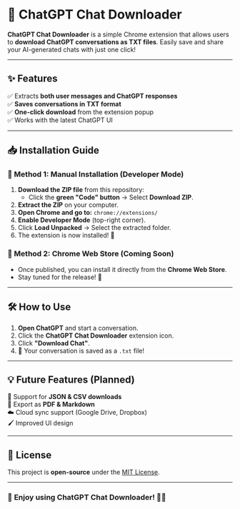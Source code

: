 # 🚀 ChatGPT Chat Downloader  

**ChatGPT Chat Downloader** is a simple Chrome extension that allows users to **download ChatGPT conversations as TXT files**. Easily save and share your AI-generated chats with just one click!  

---

## **✨ Features**  
✅ Extracts **both user messages and ChatGPT responses**  
✅ **Saves conversations in TXT format**  
✅ **One-click download** from the extension popup  
✅ Works with the latest ChatGPT UI  

---

## **📥 Installation Guide**  
### **🔹 Method 1: Manual Installation (Developer Mode)**
1. **Download the ZIP file** from this repository:
   - Click the **green "Code" button** → Select **Download ZIP**.
2. **Extract the ZIP** on your computer.
3. **Open Chrome and go to:** `chrome://extensions/`
4. **Enable Developer Mode** (top-right corner).
5. Click **Load Unpacked** → Select the extracted folder.
6. The extension is now installed! 🎉  

### **🔹 Method 2: Chrome Web Store (Coming Soon)**
- Once published, you can install it directly from the **Chrome Web Store**.
- Stay tuned for the release! 🚀  

---

## **🛠 How to Use**
1. **Open ChatGPT** and start a conversation.
2. Click the **ChatGPT Chat Downloader** extension icon.
3. Click **"Download Chat"**.
4. 🎉 Your conversation is saved as a `.txt` file!

---

## **💡 Future Features (Planned)**
🚀 Support for **JSON & CSV downloads**  
📂 Export as **PDF & Markdown**  
☁️ Cloud sync support (Google Drive, Dropbox)  
🖌️ Improved UI design  

---

## **📄 License**
This project is **open-source** under the [MIT License](LICENSE).

---

### 🎉 **Enjoy using ChatGPT Chat Downloader!** 🚀🔥  
